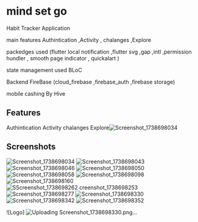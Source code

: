 
# mind set go

Habit Tracker Application

main features Authintication ,Activity , chalanges ,Explore 

packedges used (flutter local notification ,flutter svg ,gap ,intl ,permission hundler , smooth page indicator , quickalart )

state management  used BLoC 

Backend   FireBase (cloud_firebase ,firebase_auth ,firebase storage)

mobile cashing By Hive



## Features

Authintication Activity
chalanges
Explore![Screenshot_1738698034](https://github.com/user-attachments/assets/a46aee58-5499-4d3d-a6a2-c567c426faf0)




## Screenshots
![Screenshot_1738698034](https://github.com/user-attachments/assets/408e568d-a4eb-48aa-acaf-81390a43b369)
![Screenshot_1738698043](https://github.com/user-attachments/assets/ef7bb69e-e1ad-45aa-88fa-13772c3a9bc5)
![Screenshot_1738698046](https://github.com/user-attachments/assets/7dfb8ef4-bef8-4c09-8eda-2709bdb42cdd)
![Screenshot_1738698050](https://github.com/user-attachments/assets/9b57944c-a3b7-46aa-8476-f022f5cdbe1e)
![Screenshot_1738698058](https://github.com/user-attachments/assets/f56a392a-f51a-4c3a-bd33-483e7b6f574c)
![Screenshot_1738698098](https://github.com/user-attachments/assets/80d6d8a7-5e3c-444c-b712-e5bb48d2c239)
![Screenshot_1738698160](https://github.com/user-attachments/assets/e339e37b-7333-4869-83ec-bcd9c5b5b110)
![S![Screenshot_1738698262](https://github.com/user-attachments/assets/06566def-cb5c-4b14-8530-65d56542e0c4)
creenshot_1738698253](https://github.com/user-attachments/assets/06bedd5a-0439-4e7f-b6f9-4643e88d772c)
![Screenshot_1738698277](https://github.com/user-attachments/assets/65f77b4e-f1d8-4115-8563-535427efc606)
![Screenshot_1738698330](https://github.com/user-attachments/assets/24987112-5e3f-455b-81ac-bab87931e6e7)
![Screenshot_1738698342](https://github.com/user-attachments/assets/cf96c7bd-2b4c-4952-a6cd-2d928d4215b7)
![Screenshot_1738698352](https://github.com/user-attachments/assets/4186df45-8e42-4a4d-bc9c-8cff21851b6d)



![Logo]
![Uploading Screenshot_1738698330.png…]()

